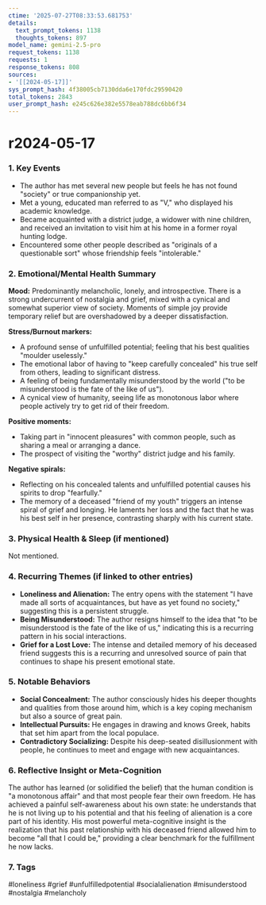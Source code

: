 ```yaml
---
ctime: '2025-07-27T08:33:53.681753'
details:
  text_prompt_tokens: 1138
  thoughts_tokens: 897
model_name: gemini-2.5-pro
request_tokens: 1138
requests: 1
response_tokens: 808
sources:
- '[[2024-05-17]]'
sys_prompt_hash: 4f38005cb7130dda6e170fdc29590420
total_tokens: 2843
user_prompt_hash: e245c626e382e5578eab788dc6bb6f34
---
```

# r2024-05-17

### 1. Key Events
*   The author has met several new people but feels he has not found "society" or true companionship yet.
*   Met a young, educated man referred to as "V," who displayed his academic knowledge.
*   Became acquainted with a district judge, a widower with nine children, and received an invitation to visit him at his home in a former royal hunting lodge.
*   Encountered some other people described as "originals of a questionable sort" whose friendship feels "intolerable."

### 2. Emotional/Mental Health Summary
**Mood:** Predominantly melancholic, lonely, and introspective. There is a strong undercurrent of nostalgia and grief, mixed with a cynical and somewhat superior view of society. Moments of simple joy provide temporary relief but are overshadowed by a deeper dissatisfaction.

**Stress/Burnout markers:**
*   A profound sense of unfulfilled potential; feeling that his best qualities "moulder uselessly."
*   The emotional labor of having to "keep carefully concealed" his true self from others, leading to significant distress.
*   A feeling of being fundamentally misunderstood by the world ("to be misunderstood is the fate of the like of us").
*   A cynical view of humanity, seeing life as monotonous labor where people actively try to get rid of their freedom.

**Positive moments:**
*   Taking part in "innocent pleasures" with common people, such as sharing a meal or arranging a dance.
*   The prospect of visiting the "worthy" district judge and his family.

**Negative spirals:**
*   Reflecting on his concealed talents and unfulfilled potential causes his spirits to drop "fearfully."
*   The memory of a deceased "friend of my youth" triggers an intense spiral of grief and longing. He laments her loss and the fact that he was his best self in her presence, contrasting sharply with his current state.

### 3. Physical Health & Sleep (if mentioned)
Not mentioned.

### 4. Recurring Themes (if linked to other entries)
*   **Loneliness and Alienation:** The entry opens with the statement "I have made all sorts of acquaintances, but have as yet found no society," suggesting this is a persistent struggle.
*   **Being Misunderstood:** The author resigns himself to the idea that "to be misunderstood is the fate of the like of us," indicating this is a recurring pattern in his social interactions.
*   **Grief for a Lost Love:** The intense and detailed memory of his deceased friend suggests this is a recurring and unresolved source of pain that continues to shape his present emotional state.

### 5. Notable Behaviors
*   **Social Concealment:** The author consciously hides his deeper thoughts and qualities from those around him, which is a key coping mechanism but also a source of great pain.
*   **Intellectual Pursuits:** He engages in drawing and knows Greek, habits that set him apart from the local populace.
*   **Contradictory Socializing:** Despite his deep-seated disillusionment with people, he continues to meet and engage with new acquaintances.

### 6. Reflective Insight or Meta-Cognition
The author has learned (or solidified the belief) that the human condition is "a monotonous affair" and that most people fear their own freedom. He has achieved a painful self-awareness about his own state: he understands that he is not living up to his potential and that his feeling of alienation is a core part of his identity. His most powerful meta-cognitive insight is the realization that his past relationship with his deceased friend allowed him to become "all that I could be," providing a clear benchmark for the fulfillment he now lacks.

### 7. Tags
#loneliness #grief #unfulfilledpotential #socialalienation #misunderstood #nostalgia #melancholy
